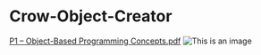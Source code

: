 # Crow-Object-Creator

[P1 – Object-Based Programming Concepts.pdf](https://github.com/ManTreeJoe/Crow-Object-Creator/files/10529110/P1.Object-Based.Programming.Concepts.pdf)
![This is an image](https://github.com/ManTreeJoe/Crow-Object-Creator/tree/main/misc)
